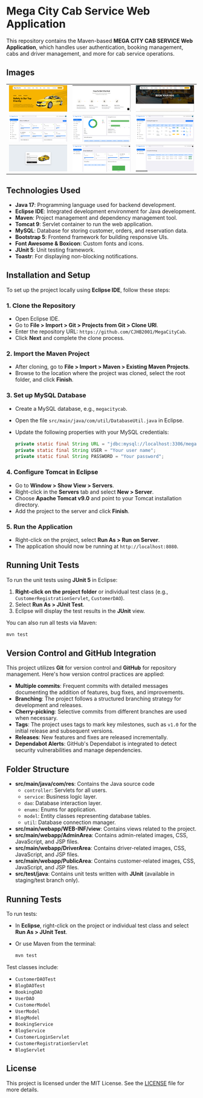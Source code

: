 # Mega City Cab Service Web Application

This repository contains the Maven-based **MEGA CITY CAB SERVICE Web Application**, which handles user authentication, booking management, cabs and driver management, and more for cab service operations.

## Images






<div align="center">
  <table>
    <tr>
      <td><img src="/Documents/Images/HomePage1.png" width="300" alt="Home Page"></td>
      <td><img src="/Documents/Images/HomePage2.png" width="300" alt="Admin Driver Login"></td>
      <td><img src="/Documents/Images/BookingPage.png" width="300" alt="Admin Dashboard"></td>
    </tr>
    <tr>
      <td><img src="/Documents/Images/AdminDasboard.png" width="300" alt="Driver Dashboard"></td>
        <td><img src="/Documents/Images/AdminDashboard2.png" width="300" alt="Driver Dashboard"></td>
        <td><img src="/Documents/Images/BookingAdmin.png" width="300" alt="Driver Dashboard"></td>
    </tr>
      <tr>
      <td><img src="/Documents/Images/AdminDriverLoin.png" width="300" alt="Driver Dashboard"></td>
        <td><img src="/Documents/Images/d1.png" width="300" alt="Driver Dashboard"></td>
        <td><img src="/Documents/Images/d2.png" width="300" alt="Driver Dashboard"></td>
    </tr>
  </table>
</div>


## Technologies Used

- **Java 17**: Programming language used for backend development.
- **Eclipse IDE**: Integrated development environment for Java development.
- **Maven**: Project management and dependency management tool.
- **Tomcat 9**: Servlet container to run the web application.
- **MySQL**: Database for storing customer, orders, and reservation data.
- **Bootstrap 5**: Frontend framework for building responsive UIs.
- **Font Awesome & Boxicon**: Custom fonts and icons.
- **JUnit 5**: Unit testing framework.
- **Toastr**: For displaying non-blocking notifications.

## Installation and Setup

To set up the project locally using **Eclipse IDE**, follow these steps:

### 1. Clone the Repository

- Open Eclipse IDE.
- Go to **File > Import > Git > Projects from Git > Clone URI**.
- Enter the repository URL: `https://github.com/CJHB2001/MegaCityCab`.
- Click **Next** and complete the clone process.

### 2. Import the Maven Project

- After cloning, go to **File > Import > Maven > Existing Maven Projects**.
- Browse to the location where the project was cloned, select the root folder, and click **Finish**.

### 3. Set up MySQL Database

- Create a MySQL database, e.g., `megacitycab`.
- Open the file `src/main/java/com/util/DatabaseUtil.java` in Eclipse.
- Update the following properties with your MySQL credentials:

  ```java
  private static final String URL = "jdbc:mysql://localhost:3306/megacitycab";
  private static final String USER = "Your user name";
  private static final String PASSWORD = "Your password";
  ```

### 4. Configure Tomcat in Eclipse

- Go to **Window > Show View > Servers**.
- Right-click in the **Servers** tab and select **New > Server**.
- Choose **Apache Tomcat v9.0** and point to your Tomcat installation directory.
- Add the project to the server and click **Finish**.

### 5. Run the Application

- Right-click on the project, select **Run As > Run on Server**.
- The application should now be running at `http://localhost:8080`.

## Running Unit Tests

To run the unit tests using **JUnit 5** in Eclipse:

1. **Right-click on the project folder** or individual test class (e.g., `CustomerRegistrationServlet`, `CustomerDAO`).
2. Select **Run As > JUnit Test**.
3. Eclipse will display the test results in the **JUnit** view.

You can also run all tests via Maven:

```bash
mvn test
```

## Version Control and GitHub Integration

This project utilizes **Git** for version control and **GitHub** for repository management. Here's how version control practices are applied:

- **Multiple commits**: Frequent commits with detailed messages documenting the addition of features, bug fixes, and improvements.
- **Branching**: The project follows a structured branching strategy for development and releases.
- **Cherry-picking**: Selective commits from different branches are used when necessary.
- **Tags**: The project uses tags to mark key milestones, such as `v1.0` for the initial release and subsequent versions.
- **Releases**: New features and fixes are released incrementally.
- **Dependabot Alerts**: GitHub's Dependabot is integrated to detect security vulnerabilities and manage dependencies.

## Folder Structure

- **src/main/java/com/res**: Contains the Java source code
  - `controller`: Servlets for all users.
  - `service`: Business logic layer.
  - `dao`: Database interaction layer.
  - `enums`: Enums for application.
  - `model`: Entity classes representing database tables.
  - `util`: Database connection manager.
- **src/main/webapp/WEB-INF/view**: Contains views related to the project.
- **src/main/webapp/AdminArea**: Contains admin-related images, CSS, JavaScript, and JSP files.
- **src/main/webapp/DriverArea**: Contains driver-related images, CSS, JavaScript, and JSP files.
- **src/main/webapp/PublicArea**: Contains customer-related images, CSS, JavaScript, and JSP files.
- **src/test/java**: Contains unit tests written with **JUnit** (available in staging/test branch only).

## Running Tests

To run tests:
- In **Eclipse**, right-click on the project or individual test class and select **Run As > JUnit Test**.
- Or use Maven from the terminal:

  ```bash
  mvn test
  ```

Test classes include:
- `CustomerDAOTest`
- `BlogDAOTest`
- `BookingDAO`
- `UserDAO`
- `CustomerModel`
- `UserModel`
- `BlogModel`
- `BookingService`
- `BlogService`
- `CustomerLoginServlet`
- `CustomerRegistrationServlet`
- `BlogServlet`

## License

This project is licensed under the MIT License. See the [LICENSE](LICENSE) file for more details.
